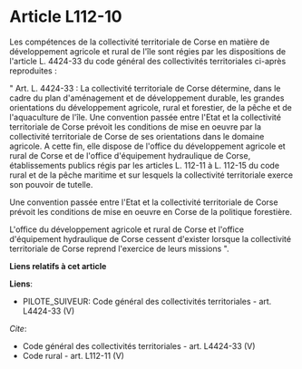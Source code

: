 # Article L112-10

Les compétences de la collectivité territoriale de Corse en matière de développement agricole et rural de l'île sont régies
par les dispositions de l'article L. 4424-33 du code général des collectivités territoriales ci-après reproduites : 

" Art. L. 4424-33 : La collectivité territoriale de Corse détermine, dans le cadre du plan d'aménagement et de développement
durable, les grandes orientations du développement agricole, rural et forestier, de la pêche et de l'aquaculture de l'île.
Une convention passée entre l'Etat et la collectivité territoriale de Corse prévoit les conditions de mise en oeuvre par la
collectivité territoriale de Corse de ses orientations dans le domaine agricole. A cette fin, elle dispose de l'office du
développement agricole et rural de Corse et de l'office d'équipement hydraulique de Corse, établissements publics régis par
les articles L. 112-11 à L. 112-15 du code rural et de la pêche maritime et sur lesquels la collectivité territoriale exerce
son pouvoir de tutelle. 

Une convention passée entre l'Etat et la collectivité territoriale de Corse prévoit les conditions de mise en oeuvre en Corse
de la politique forestière. 

L'office du développement agricole et rural de Corse et l'office d'équipement hydraulique de Corse cessent d'exister lorsque
la collectivité territoriale de Corse reprend l'exercice de leurs missions ".

**Liens relatifs à cet article**

**Liens**:

  - PILOTE_SUIVEUR: Code général des collectivités territoriales - art. L4424-33 (V)

_Cite_:

  - Code général des collectivités territoriales - art. L4424-33 (V)
  - Code rural - art. L112-11 (V)
